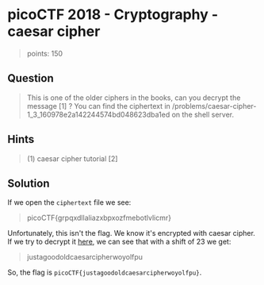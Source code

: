 # picoCTF 2018 - Cryptography - caesar cipher
>points: 150

## Question
>This is one of the older ciphers in the books, can you decrypt the message [1] ? You can find the ciphertext in /problems/caesar-cipher-1_3_160978e2a142244574bd048623dba1ed on the shell server.

## Hints
>(1) caesar cipher tutorial [2] 

## Solution
If we open the `ciphertext` file we see:
>picoCTF{grpqxdllaliazxbpxozfmebotlvlicmr}
>
Unfortunately, this isn't the flag.
We know it's encrypted with caesar cipher. If we try to decrypt it [here](https://cryptii.com/pipes/caesar-cipher), we can see that with a shift of 23 we get:
> justagoodoldcaesarcipherwoyolfpu
>
So, the flag is `picoCTF{justagoodoldcaesarcipherwoyolfpu}`.
